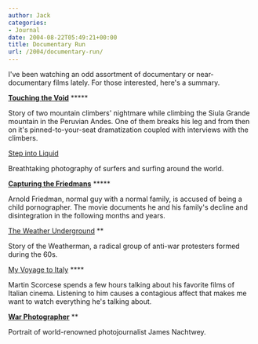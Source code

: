 ```yaml
---
author: Jack
categories:
- Journal
date: 2004-08-22T05:49:21+00:00
title: Documentary Run
url: /2004/documentary-run/
---
```


I've been watching an odd assortment of documentary or near-documentary films lately. For those interested, here's a summary.

**[Touching the Void][1]** *****
  

  
Story of two mountain climbers' nightmare while climbing the Siula Grande mountain in the Peruvian Andes. One of them breaks his leg and from then on it's pinned-to-your-seat dramatization coupled with interviews with the climbers.</p> 

</strong>[Step into Liquid][2] **</b>**
  

  
Breathtaking photography of surfers and surfing around the world.

**[Capturing the Friedmans][3]** *****
  

  
Arnold Friedman, normal guy with a normal family, is accused of being a child pornographer. The movie documents he and his family's decline and disintegration in the following months and years.</p> 

</strong>[The Weather Underground][4] **</b>
  

  
Story of the Weatherman, a radical group of anti-war protesters formed during the 60s.</p> 

</strong>[My Voyage to Italy][5] ****</strong>
  

  
Martin Scorcese spends a few hours talking about his favorite films of Italian cinema. Listening to him causes a contagious affect that makes me want to watch everything he's talking about.</p> 

**[War Photographer][6]** </b>**
  

  
Portrait of world-renowned photojournalist James Nachtwey.

 [1]: http://www.rottentomatoes.com/m/touching_the_void/
 [2]: http://www.rottentomatoes.com/m/step_into_liquid/
 [3]: http://www.rottentomatoes.com/m/capturing_the_friedmans/
 [4]: http://www.rottentomatoes.com/m/weather_underground/
 [5]: http://www.rottentomatoes.com/m/my_voyage_to_italy/
 [6]: http://www.rottentomatoes.com/m/war_photographer/